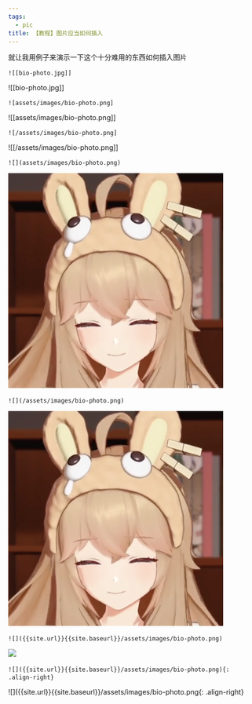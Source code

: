 ```yaml
---
tags:
  - pic
title: 【教程】图片应当如何插入
---
```


就让我用例子来演示一下这个十分难用的东西如何插入图片

```
![[bio-photo.jpg]]
```

![[bio-photo.jpg]]

```
![assets/images/bio-photo.png]
```

![[assets/images/bio-photo.png]]

```
![/assets/images/bio-photo.png]
```

![[/assets/images/bio-photo.png]]

```
![](assets/images/bio-photo.png)
```

![](assets/images/bio-photo.png)

```
![](/assets/images/bio-photo.png)
```

![](/assets/images/bio-photo.png)

```
![]({{site.url}}{{site.baseurl}}/assets/images/bio-photo.png)
```

![]({{site.url}}{{site.baseurl}}/assets/images/bio-photo.png)

```
![]({{site.url}}{{site.baseurl}}/assets/images/bio-photo.png){: .align-right}
```

![]({{site.url}}{{site.baseurl}}/assets/images/bio-photo.png{: .align-right}

